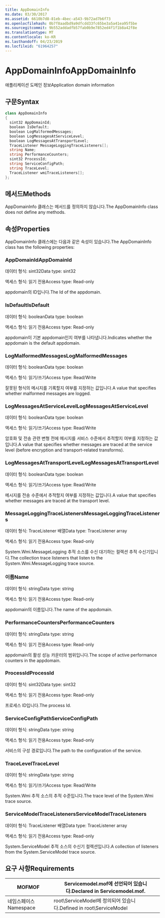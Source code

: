 ```yaml
---
title: AppDomainInfo
ms.date: 03/30/2017
ms.assetid: 6610b7d8-81eb-4bec-a543-9b72ad7b6f73
ms.openlocfilehash: 0b7f8aadbd9a9dfcdd33fc65be3a5a41ea95f5be
ms.sourcegitcommit: 9b552addadfb57fab0b9e7852ed4f1f1b8a42f8e
ms.translationtype: MT
ms.contentlocale: ko-KR
ms.lasthandoff: 04/23/2019
ms.locfileid: "61964257"
---
```

# <a name="appdomaininfo"></a><span data-ttu-id="581d9-102">AppDomainInfo</span><span class="sxs-lookup"><span data-stu-id="581d9-102">AppDomainInfo</span></span>
<span data-ttu-id="581d9-103">애플리케이션 도메인 정보</span><span class="sxs-lookup"><span data-stu-id="581d9-103">Application domain information</span></span>  
  
## <a name="syntax"></a><span data-ttu-id="581d9-104">구문</span><span class="sxs-lookup"><span data-stu-id="581d9-104">Syntax</span></span>  
  
```csharp
class AppDomainInfo  
{  
  sint32 AppDomainId;  
  boolean IsDefault;  
  boolean LogMalformedMessages;  
  boolean LogMessagesAtServiceLevel;  
  boolean LogMessagesAtTransportLevel;  
  TraceListener MessageLoggingTraceListeners[];  
  string Name;  
  string PerformanceCounters;  
  sint32 ProcessId;  
  string ServiceConfigPath;  
  string TraceLevel;  
  TraceListener wmiTraceListeners[];  
};  
```  
  
## <a name="methods"></a><span data-ttu-id="581d9-105">메서드</span><span class="sxs-lookup"><span data-stu-id="581d9-105">Methods</span></span>  
 <span data-ttu-id="581d9-106">AppDomainInfo 클래스는 메서드를 정의하지 않습니다.</span><span class="sxs-lookup"><span data-stu-id="581d9-106">The AppDomainInfo class does not define any methods.</span></span>  
  
## <a name="properties"></a><span data-ttu-id="581d9-107">속성</span><span class="sxs-lookup"><span data-stu-id="581d9-107">Properties</span></span>  
 <span data-ttu-id="581d9-108">AppDomainInfo 클래스에는 다음과 같은 속성이 있습니다.</span><span class="sxs-lookup"><span data-stu-id="581d9-108">The AppDomainInfo class has the following properties:</span></span>  
  
### <a name="appdomainid"></a><span data-ttu-id="581d9-109">AppDomainId</span><span class="sxs-lookup"><span data-stu-id="581d9-109">AppDomainId</span></span>  
 <span data-ttu-id="581d9-110">데이터 형식: sint32</span><span class="sxs-lookup"><span data-stu-id="581d9-110">Data type: sint32</span></span>  
  
 <span data-ttu-id="581d9-111">액세스 형식: 읽기 전용</span><span class="sxs-lookup"><span data-stu-id="581d9-111">Access type: Read-only</span></span>  
  
 <span data-ttu-id="581d9-112">appdomain의 ID입니다.</span><span class="sxs-lookup"><span data-stu-id="581d9-112">The Id of the appdomain.</span></span>  
  
### <a name="isdefault"></a><span data-ttu-id="581d9-113">IsDefault</span><span class="sxs-lookup"><span data-stu-id="581d9-113">IsDefault</span></span>  
 <span data-ttu-id="581d9-114">데이터 형식: boolean</span><span class="sxs-lookup"><span data-stu-id="581d9-114">Data type: boolean</span></span>  
  
 <span data-ttu-id="581d9-115">액세스 형식: 읽기 전용</span><span class="sxs-lookup"><span data-stu-id="581d9-115">Access type: Read-only</span></span>  
  
 <span data-ttu-id="581d9-116">appdomain이 기본 appdomain인지 여부를 나타냅니다.</span><span class="sxs-lookup"><span data-stu-id="581d9-116">Indicates whether the appdomain is the default appdomain.</span></span>  
  
### <a name="logmalformedmessages"></a><span data-ttu-id="581d9-117">LogMalformedMessages</span><span class="sxs-lookup"><span data-stu-id="581d9-117">LogMalformedMessages</span></span>  
 <span data-ttu-id="581d9-118">데이터 형식: boolean</span><span class="sxs-lookup"><span data-stu-id="581d9-118">Data type: boolean</span></span>  
  
 <span data-ttu-id="581d9-119">액세스 형식: 읽기/쓰기</span><span class="sxs-lookup"><span data-stu-id="581d9-119">Access type: Read/Write</span></span>  
  
 <span data-ttu-id="581d9-120">잘못된 형식의 메시지를 기록할지 여부를 지정하는 값입니다.</span><span class="sxs-lookup"><span data-stu-id="581d9-120">A value that specifies whether malformed messages are logged.</span></span>  
  
### <a name="logmessagesatservicelevel"></a><span data-ttu-id="581d9-121">LogMessagesAtServiceLevel</span><span class="sxs-lookup"><span data-stu-id="581d9-121">LogMessagesAtServiceLevel</span></span>  
 <span data-ttu-id="581d9-122">데이터 형식: boolean</span><span class="sxs-lookup"><span data-stu-id="581d9-122">Data type: boolean</span></span>  
  
 <span data-ttu-id="581d9-123">액세스 형식: 읽기/쓰기</span><span class="sxs-lookup"><span data-stu-id="581d9-123">Access type: Read/Write</span></span>  
  
 <span data-ttu-id="581d9-124">암호화 및 전송 관련 변형 전에 메시지를 서비스 수준에서 추적할지 여부를 지정하는 값입니다.</span><span class="sxs-lookup"><span data-stu-id="581d9-124">A value that specifies whether messages are traced at the service level (before encryption and transport-related transforms).</span></span>  
  
### <a name="logmessagesattransportlevel"></a><span data-ttu-id="581d9-125">LogMessagesAtTransportLevel</span><span class="sxs-lookup"><span data-stu-id="581d9-125">LogMessagesAtTransportLevel</span></span>  
 <span data-ttu-id="581d9-126">데이터 형식: boolean</span><span class="sxs-lookup"><span data-stu-id="581d9-126">Data type: boolean</span></span>  
  
 <span data-ttu-id="581d9-127">액세스 형식: 읽기/쓰기</span><span class="sxs-lookup"><span data-stu-id="581d9-127">Access type: Read/Write</span></span>  
  
 <span data-ttu-id="581d9-128">메시지를 전송 수준에서 추적할지 여부를 지정하는 값입니다.</span><span class="sxs-lookup"><span data-stu-id="581d9-128">A value that specifies whether messages are traced at the transport level.</span></span>  
  
### <a name="messageloggingtracelisteners"></a><span data-ttu-id="581d9-129">MessageLoggingTraceListeners</span><span class="sxs-lookup"><span data-stu-id="581d9-129">MessageLoggingTraceListeners</span></span>  
 <span data-ttu-id="581d9-130">데이터 형식: TraceListener 배열</span><span class="sxs-lookup"><span data-stu-id="581d9-130">Data type: TraceListener array</span></span>  
  
 <span data-ttu-id="581d9-131">액세스 형식: 읽기 전용</span><span class="sxs-lookup"><span data-stu-id="581d9-131">Access type: Read-only</span></span>  
  
 <span data-ttu-id="581d9-132">System.Wmi.MessageLogging 추적 소스를 수신 대기하는 컬렉션 추적 수신기입니다.</span><span class="sxs-lookup"><span data-stu-id="581d9-132">The collection trace listeners that listen to the System.Wmi.MessageLogging trace source.</span></span>  
  
### <a name="name"></a><span data-ttu-id="581d9-133">이름</span><span class="sxs-lookup"><span data-stu-id="581d9-133">Name</span></span>  
 <span data-ttu-id="581d9-134">데이터 형식: string</span><span class="sxs-lookup"><span data-stu-id="581d9-134">Data type: string</span></span>  
  
 <span data-ttu-id="581d9-135">액세스 형식: 읽기 전용</span><span class="sxs-lookup"><span data-stu-id="581d9-135">Access type: Read-only</span></span>  
  
 <span data-ttu-id="581d9-136">appdomain의 이름입니다.</span><span class="sxs-lookup"><span data-stu-id="581d9-136">The name of the appdomain.</span></span>  
  
### <a name="performancecounters"></a><span data-ttu-id="581d9-137">PerformanceCounters</span><span class="sxs-lookup"><span data-stu-id="581d9-137">PerformanceCounters</span></span>  
 <span data-ttu-id="581d9-138">데이터 형식: string</span><span class="sxs-lookup"><span data-stu-id="581d9-138">Data type: string</span></span>  
  
 <span data-ttu-id="581d9-139">액세스 형식: 읽기 전용</span><span class="sxs-lookup"><span data-stu-id="581d9-139">Access type: Read-only</span></span>  
  
 <span data-ttu-id="581d9-140">appdomain의 활성 성능 카운터의 범위입니다.</span><span class="sxs-lookup"><span data-stu-id="581d9-140">The scope of active performance counters in the appdomain.</span></span>  
  
### <a name="processid"></a><span data-ttu-id="581d9-141">ProcessId</span><span class="sxs-lookup"><span data-stu-id="581d9-141">ProcessId</span></span>  
 <span data-ttu-id="581d9-142">데이터 형식: sint32</span><span class="sxs-lookup"><span data-stu-id="581d9-142">Data type: sint32</span></span>  
  
 <span data-ttu-id="581d9-143">액세스 형식: 읽기 전용</span><span class="sxs-lookup"><span data-stu-id="581d9-143">Access type: Read-only</span></span>  
  
 <span data-ttu-id="581d9-144">프로세스 ID입니다.</span><span class="sxs-lookup"><span data-stu-id="581d9-144">The process Id.</span></span>  
  
### <a name="serviceconfigpath"></a><span data-ttu-id="581d9-145">ServiceConfigPath</span><span class="sxs-lookup"><span data-stu-id="581d9-145">ServiceConfigPath</span></span>  
 <span data-ttu-id="581d9-146">데이터 형식: string</span><span class="sxs-lookup"><span data-stu-id="581d9-146">Data type: string</span></span>  
  
 <span data-ttu-id="581d9-147">액세스 형식: 읽기 전용</span><span class="sxs-lookup"><span data-stu-id="581d9-147">Access type: Read-only</span></span>  
  
 <span data-ttu-id="581d9-148">서비스의 구성 경로입니다.</span><span class="sxs-lookup"><span data-stu-id="581d9-148">The path to the configuration of the service.</span></span>  
  
### <a name="tracelevel"></a><span data-ttu-id="581d9-149">TraceLevel</span><span class="sxs-lookup"><span data-stu-id="581d9-149">TraceLevel</span></span>  
 <span data-ttu-id="581d9-150">데이터 형식: string</span><span class="sxs-lookup"><span data-stu-id="581d9-150">Data type: string</span></span>  
  
 <span data-ttu-id="581d9-151">액세스 형식: 읽기/쓰기</span><span class="sxs-lookup"><span data-stu-id="581d9-151">Access type: Read/Write</span></span>  
  
 <span data-ttu-id="581d9-152">System.Wmi 추적 소스의 추적 수준입니다.</span><span class="sxs-lookup"><span data-stu-id="581d9-152">The trace level of the System.Wmi trace source.</span></span>  
  
### <a name="servicemodeltracelisteners"></a><span data-ttu-id="581d9-153">ServiceModelTraceListeners</span><span class="sxs-lookup"><span data-stu-id="581d9-153">ServiceModelTraceListeners</span></span>  
 <span data-ttu-id="581d9-154">데이터 형식: TraceListener 배열</span><span class="sxs-lookup"><span data-stu-id="581d9-154">Data type: TraceListener array</span></span>  
  
 <span data-ttu-id="581d9-155">액세스 형식: 읽기 전용</span><span class="sxs-lookup"><span data-stu-id="581d9-155">Access type: Read-only</span></span>  
  
 <span data-ttu-id="581d9-156">System.ServiceModel 추적 소스의 수신기 컬렉션입니다.</span><span class="sxs-lookup"><span data-stu-id="581d9-156">A collection of listeners from the System.ServiceModel trace source.</span></span>  
  
## <a name="requirements"></a><span data-ttu-id="581d9-157">요구 사항</span><span class="sxs-lookup"><span data-stu-id="581d9-157">Requirements</span></span>  
  
|<span data-ttu-id="581d9-158">MOF</span><span class="sxs-lookup"><span data-stu-id="581d9-158">MOF</span></span>|<span data-ttu-id="581d9-159">Servicemodel.mof에 선언되어 있습니다.</span><span class="sxs-lookup"><span data-stu-id="581d9-159">Declared in Servicemodel.mof.</span></span>|  
|---------|-----------------------------------|  
|<span data-ttu-id="581d9-160">네임스페이스</span><span class="sxs-lookup"><span data-stu-id="581d9-160">Namespace</span></span>|<span data-ttu-id="581d9-161">root\ServiceModel에 정의되어 있습니다.</span><span class="sxs-lookup"><span data-stu-id="581d9-161">Defined in root\ServiceModel</span></span>|
